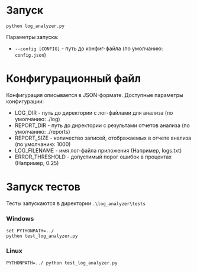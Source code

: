 # Запуск
```
python log_analyzer.py
```

Параметры запуска:
- `--config [CONFIG]` - путь до конфиг-файла (по умолчанию: `config.json`)


# Конфигурационный файл
Конфигурация описывается в JSON-формате. Доступные параметры конфигурации:
- LOG_DIR - путь до директории с лог-файлами для анализа (по умолчанию: ./log)
- REPORT_DIR - путь до директории с результами отчетов анализа (по умолчанию: ./reports)
- REPORT_SIZE - количество записей, отображаемых в отчете анализа (по умолчанию: 1000)
- LOG_FILENAME - имя лог-файла приложения (Например, logs.txt)
- ERROR_THRESHOLD - допустимый порог ошибок в процентах (Например, 0.25)


# Запуск тестов
Тесты запускаются в директории `.\log_analyzer\tests`
### Windows
```
set PYTHONPATH=../
python test_log_analyzer.py
```

### Linux
```
PYTHONPATH=../ python test_log_analyzer.py
```
